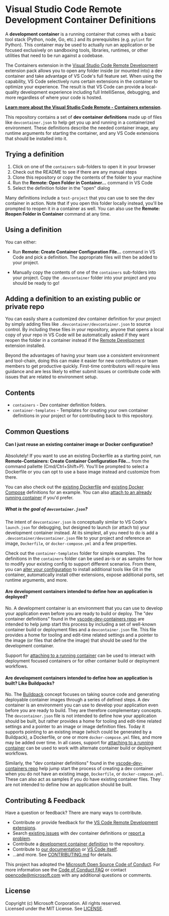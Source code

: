 # Visual Studio Code Remote Development Container Definitions

A **development container** is a running container that comes with a basic tool stack (Python, node, Go, etc.) and its prerequisites (e.g. `pylint` for Python). This container may be used to actually run an application or be focused exclusively on sandboxing tools, libraries, runtimes, or other utilities that need to be run against a codebase.

The Containers extension in the [Visual Studio Code Remote Development](https://aka.ms/vscode-remote/download/extension) extension pack allows you to open any folder inside (or mounted into) a dev container and take advantage of VS Code's full feature set. When using the capability, VS Code selectively runs certain extensions in the container to optimize your experience. The result is that VS Code can provide a local-quality development experience including full IntelliSense, debugging, and more regardless of where your code is hosted.

**[Learn more about the Visual Studio Code Remote - Containers extension](https://aka.ms/vscode-remote/containers)**.

This repository contains a set of **dev container definitions** made up of files like `devcontainer.json` to help get you up and running in a containerized environment. These definitions describe the needed container image, any runtime arguments for starting the container, and any VS Code extensions that should be installed into it.

## Trying a definition

1. Click on one of the `containers` sub-folders to open it in your browser
2. Check out the README to see if there are any manual steps
3. Clone this repository or copy the contents of the folder to your machine
4. Run the **Remote: Open Folder in Container...** command in VS Code
5. Select the definition folder in the "open" dialog

Many definitions include a `test-project` that you can use to see the dev container in action. Note that if you open this folder locally instead, you'll be prompted to reopen it in a container as well. You can also use the **Remote: Reopen Folder in Container** command at any time.

## Using a definition

You can either:

- Run **Remote: Create Container Configuration File...** command in VS Code and pick a definition. The appropriate files will then be added to your project.

- Manually copy the contents of one of the `containers` sub-folders into your project. Copy the `.devcontainer` folder into your project and you should be ready to go!

## Adding a definition to an existing public or private repo

You can easily share a customized dev container definition for your project by simply adding files like `.devcontainer/devcontainer.json` to source control. By including these files in your repository, anyone that opens a local copy of your repo in VS Code will be automatically asked if they want reopen the folder in a container instead if the [Remote Development](https://aka.ms/vscode-remote/download/extension) extension installed.

Beyond the advantages of having your team use a consistent environment and tool-chain, doing this can make it easier for new contributors or team members to get productive quickly. First-time contributors will require less guidance and are less likely to either submit issues or contribute code with issues that are related to environment setup.

## Contents

- `containers` - Dev container definition folders. 
- `container-templates` - Templates for creating your own container definitions in your project or for contributing back to this repository.

## Common Questions

#### Can I just reuse an existing container image or Docker configuration?

Absolutely! If you want to use an existing Dockerfile as a starting point, run **Remote-Containers: Create Container Configuration File...** from the command pallette (Cmd/Ctrl+Shift+P). You'll be prompted to select a Dockerfile or you can opt to use a base image instead and customize from there. 

You can also check out the [existing Dockerfile](containers/docker-existing-dockerfile) and [existing Docker Compose](containers/docker-existing-docker-compose) definitions for an example. You can also [attach to an already running container](https://aka.ms/vscode-remote/containers/attach) if you'd prefer.

##### What is the goal of `devcontainer.json`?

The intent of `devcontainer.json` is conceptually similar to VS Code's `launch.json` for debugging, but designed to launch (or attach to) your development container instead. At its simplest, all you need to do is add a `.devcontainer/devcontainer.json` file to your project and reference an image, `Dockerfile`, or `docker-compose.yml` and a few properties.

Check out the `container-templates` folder for simple examples. The definitions in the `containers` folder can be used as-is or as samples for how to modify your existing config to support different scenarios. From there, you can [alter your configuration](https://aka.ms/vscode-remote/containers/folder-setup) to install additional tools like Git in the container, automatically install other extensions, expose additional ports, set runtime arguments, and more.

#### Are development containers intended to define how an application is deployed?

No. A development container is an environment that you can use to develop your application even before you are ready to build or deploy. The "dev container definitions" found in the [vscode-dev-containers repo](https://aka.ms/vscode-dev-containers) are intended to help jump start this process by including a set of well-known container build or deployment files and a `devcontainer.json` file. This file provides a home for tooling and edit-time related settings and a pointer to the image (or files that define the image) that should be used for the development container.

Support for [attaching to a running container](#attaching-to-running-containers) can be used to interact with deployment focused containers or for other container build or deployment workflows.

#### Are development containers intended to define how an application is built? Like Buildpacks?

No. The [Buildpack](https://buildpacks.io/) concept focuses on taking source code and generating deployable container images through a series of defined steps. A dev container is an environment you can use to develop your application even before you are ready to build. They are therefore complementary concepts. The `devcontainer.json` file is not intended to define how your application should be built, but rather provides a home for tooling and edit-time related settings and a pointer to an image or image definition files. Today it supports pointing to an existing image (which could be generated by a Buildpack), a Dockerfile, or one or more `docker-compose.yml` files, and more may be added over time. In all cases, support for [attaching to a running container](#attaching-to-running-containers) can be used to work with alternate container build or deployment workflows.

Similarly, the "dev container definitions" found in the [vscode-dev-containers repo](https://aka.ms/vscode-dev-containers) help jump start the process of creating a dev container when you do not have an existing image, `Dockerfile`, or `docker-compose.yml`. These can also act as samples if you do have existing container files. They are not intended to define how an application should be built.

## Contributing & Feedback

Have a question or feedback? There are many ways to contribute.

- Contribute or provide feedback for the [VS Code Remote Development extensions](https://github.com/Microsoft/vscode-remote-release/CONTRIBUTING.md).
- Search [existing issues](https://github.com/Microsoft/vscode-dev-containers/issues) with dev container definitions or [report a problem](https://github.com/Microsoft/vscode-dev-containers/issues/new).
- Contribute a [development container definition](CONTRIBUTING.md#contributing-dev-container-definitions) to the repository.
- Contribute to [our documentation](https://github.com/Microsoft/vscode-docs) or [VS Code itself](https://github.com/Microsoft/vscode).
- ...and more. See [CONTRIBUTING.md](CONTRIBUTING.md) for details.

This project has adopted the [Microsoft Open Source Code of Conduct](https://opensource.microsoft.com/codeofconduct/).
For more information see the [Code of Conduct FAQ](https://opensource.microsoft.com/codeofconduct/faq/) or
contact [opencode@microsoft.com](mailto:opencode@microsoft.com) with any additional questions or comments.

## License

Copyright (c) Microsoft Corporation. All rights reserved. <br />
Licensed under the MIT License. See [LICENSE](LICENSE).
